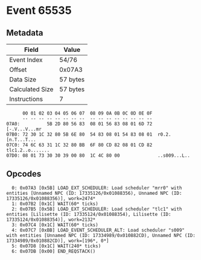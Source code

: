# Event 65535

## Metadata

| Field           | Value    |
|-----------------|----------|
| Event Index     | 54/76    |
| Offset          | 0x07A3   |
| Data Size       | 57 bytes |
| Calculated Size | 57 bytes |
| Instructions    | 7        |

```
      00 01 02 03 04 05 06 07  08 09 0A 0B 0C 0D 0E 0F
      -- -- -- -- -- -- -- --  -- -- -- -- -- -- -- --
07A0:          5B 2D 80 56 83  08 01 56 83 08 01 6D 72     [-.V...V...mr
07B0: 72 30 1C 32 80 5B 6E 80  54 83 08 01 54 83 08 01  r0.2.[n.T...T...
07C0: 74 6C 63 31 1C 32 80 BB  6F 80 CD 82 08 01 CD 82  tlc1.2..o.......
07D0: 08 01 73 30 30 39 00 80  1C 4C 80 00              ..s009...L..    
```

## Opcodes

```
  0: 0x07A3 [0x5B] LOAD_EXT_SCHEDULER: Load scheduler "mrr0" with entities [Unnamed NPC (ID: 17335126/0x01088356), Unnamed NPC (ID: 17335126/0x01088356)], work=2474*
  1: 0x07B2 [0x1C] WAIT(60* ticks)
  2: 0x07B5 [0x5B] LOAD_EXT_SCHEDULER: Load scheduler "tlc1" with entities [Lilisette (ID: 17335124/0x01088354), Lilisette (ID: 17335124/0x01088354)], work=2132*
  3: 0x07C4 [0x1C] WAIT(60* ticks)
  4: 0x07C7 [0xBB] LOAD_EVENT_SCHEDULER_ALT: Load scheduler "s009" with entities [Unnamed NPC (ID: 17334989/0x010882CD), Unnamed NPC (ID: 17334989/0x010882CD)], work=[196*, 0*]
  5: 0x07D8 [0x1C] WAIT(240* ticks)
  6: 0x07DB [0x00] END_REQSTACK()
```
